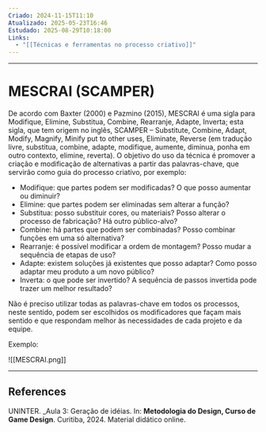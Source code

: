 ```yaml
---
Criado: 2024-11-15T11:10
Atualizado: 2025-05-23T16:46
Estudado: 2025-08-29T10:18:00
Links:
  - "[[Técnicas e ferramentas no processo criativo]]"
---
```

---
# MESCRAI (SCAMPER)

De acordo com Baxter (2000) e Pazmino (2015), MESCRAI é uma sigla para Modifique, Elimine, Substitua, Combine, Rearranje, Adapte, Inverta; esta sigla, que tem origem no inglês, SCAMPER – Substitute, Combine, Adapt, Modify, Magnify, Minify put to other uses, Eliminate, Reverse (em tradução livre, substitua, combine, adapte, modifique, aumente, diminua, ponha em outro contexto, elimine, reverta). O objetivo do uso da técnica é promover a criação e modificação de alternativas a partir das palavras-chave, que servirão como guia do processo criativo, por exemplo:

- Modifique: que partes podem ser modificadas? O que posso aumentar ou diminuir? 
- Elimine: que partes podem ser eliminadas sem alterar a função?
- Substitua: posso substituir cores, ou materiais? Posso alterar o processo de fabricação? Há outro público-alvo?
- Combine: há partes que podem ser combinadas? Posso combinar funções em uma só alternativa?
- Rearranje: é possível modificar a ordem de montagem? Posso mudar a sequência de etapas de uso? 
- Adapte: existem soluções já existentes que posso adaptar? Como posso adaptar meu produto a um novo público? 
- Inverta: o que pode ser invertido? A sequência de passos invertida pode trazer um melhor resultado? 
 
Não é preciso utilizar todas as palavras-chave em todos os processos, neste sentido, podem ser escolhidos os modificadores que façam mais sentido e que respondam melhor às necessidades de cada projeto e da equipe.

Exemplo:

![[MESCRAI.png]]


---
## References

UNINTER.  _Aula 3: Geração de idéias. In: **Metodologia do Design, Curso de Game Design**. Curitiba, 2024. Material didático online.